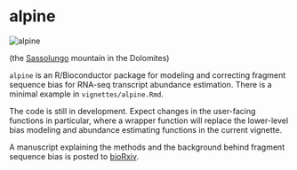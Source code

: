 # alpine

![alpine](http://mike-love.net/img/alpine.jpg)

(the [Sassolungo](https://en.wikipedia.org/wiki/Langkofel) mountain in the Dolomites)

`alpine` is an R/Bioconductor package for modeling and correcting fragment
sequence bias for RNA-seq transcript abundance estimation. There is a
minimal example in `vignettes/alpine.Rmd`.

The code is still in development. Expect changes in the user-facing 
functions in particular, where a wrapper function will replace the 
lower-level bias modeling and abundance estimating functions in the 
current vignette.

A manuscript explaining the methods and the background behind fragment 
sequence bias is posted to [bioRxiv](http://biorxiv.org/content/early/2015/08/28/025767).
